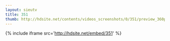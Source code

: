 ```yaml
---
layout: sieutv
title: 351
thumb: http://hdsite.net/contents/videos_screenshots/0/351/preview_360p.mp4.jpg
---
```

{% include iframe src='http://hdsite.net/embed/351' %}
 
